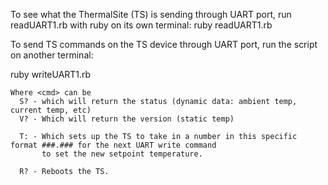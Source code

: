 To see what the ThermalSite (TS) is sending through UART port, run readUART1.rb with ruby on its own terminal:
ruby readUART1.rb

To send TS commands on the TS device through UART port, run the script on another terminal:

ruby writeUART1.rb <cmd>

    Where <cmd> can be 
      S? - which will return the status (dynamic data: ambient temp, current temp, etc)
      V? - Which will return the version (static temp)
      
      T: - Which sets up the TS to take in a number in this specific format ###.### for the next UART write command
           to set the new setpoint temperature.
           
      R? - Reboots the TS.
